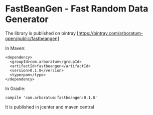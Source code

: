 # FastBeanGen - Fast Random Data Generator

The library is published on bintray [https://bintray.com/arboratum-open/public/fastbeangen]

In Maven:

~~~~
<dependency>
  <groupId>com.arboratum</groupId>
  <artifactId>fastbeangen</artifactId>
  <version>0.1.8</version>
  <type>pom</type>
</dependency>
~~~~

In Gradle:

~~~~
compile 'com.arboratum:fastbeangen:0.1.8'
~~~~


It is published in jcenter and maven central
